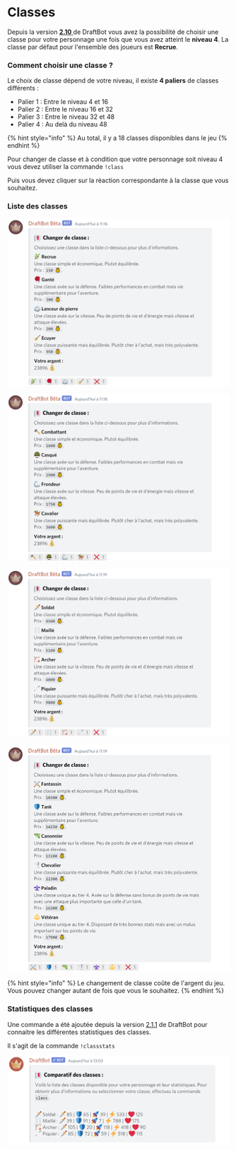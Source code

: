# Classes

Depuis la version [**2.10** ](https://history.draftbot.com/draftbot-v2/2.1.0)de DraftBot vous avez la possibilité de choisir une classe pour votre personnage une fois que vous avez atteint le **niveau 4**. La classe par défaut pour l'ensemble des joueurs est **Recrue**.

### Comment choisir une classe ?

Le choix de classe dépend de votre niveau, il existe **4 paliers** de classes différents :

* Palier 1 : Entre le niveau 4 et 16
* Palier 2 : Entre le niveau 16 et 32
* Palier 3 : Entre le niveau 32 et 48
* Palier 4 : Au delà du niveau 48

{% hint style="info" %}
Au total, il y a 18 classes disponibles dans le jeu
{% endhint %}

Pour changer de classe et à condition que votre personnage soit niveau 4 vous devez utiliser la commande `!class`

Puis vous devez cliquer sur la réaction correspondante à la classe que vous souhaitez.

### Liste des classes

![Classes de palier 1](../.gitbook/assets/classes-tier-1.png)

![Classes de palier 2](../.gitbook/assets/classes-tier-2.png)

![Classes de palier 3](../.gitbook/assets/classes-tier-3.png)

![Classes de palier 4](../.gitbook/assets/classes-tier-4.png)

{% hint style="info" %}
Le changement de classe coûte de l'argent du jeu. Vous pouvez changer autant de fois que vous le souhaitez.
{% endhint %}

### Statistiques des classes

Une commande a été ajoutée depuis la version [2.1.1](https://history.draftbot.com/draftbot-v2/2.1.1) de DraftBot pour connaitre les différentes statistiques des classes.

Il s'agit de la commande `!classstats`

![Statistiques des classes](../.gitbook/assets/stats-de-classes.png)

